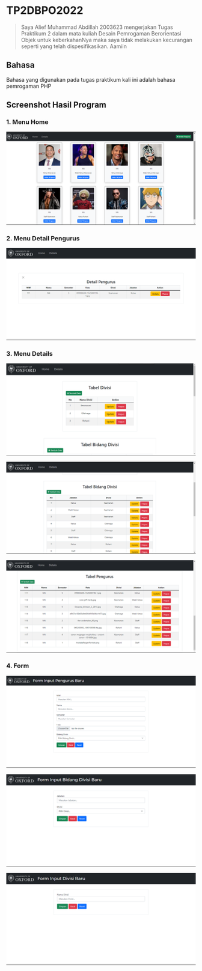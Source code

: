 # TP2DBPO2022

>Saya Alief Muhammad Abdillah 2003623 mengerjakan Tugas Praktikum 2 dalam mata kuliah Desain Pemrogaman Berorientasi Objek untuk keberkahanNya maka saya tidak melakukan kecurangan seperti yang telah dispesifikasikan. Aamiin

## Bahasa
Bahasa yang digunakan pada tugas praktikum kali ini adalah bahasa pemrogaman PHP

## Screenshot Hasil Program
### 1. Menu Home

 ![alt text](https://github.com/aliefabdillah/TP2DBPO2022/blob/main/screenshotTp2/home.png)

### 2. Menu Detail Pengurus

 ![alt text](https://github.com/aliefabdillah/TP2DBPO2022/blob/main/screenshotTp2/detail_pengurus.png)

### 3. Menu Details

 ![alt text](https://github.com/aliefabdillah/TP2DBPO2022/blob/main/screenshotTp2/details_1.png)
 
 ![alt text](https://github.com/aliefabdillah/TP2DBPO2022/blob/main/screenshotTp2/details_2.png)
  
 ![alt text](https://github.com/aliefabdillah/TP2DBPO2022/blob/main/screenshotTp2/details_3.png)

### 4. Form

 ![alt text](https://github.com/aliefabdillah/TP2DBPO2022/blob/main/screenshotTp2/form_pengurus.png)
 
 ![alt text](https://github.com/aliefabdillah/TP2DBPO2022/blob/main/screenshotTp2/form_bidang.png)
  
 ![alt text](https://github.com/aliefabdillah/TP2DBPO2022/blob/main/screenshotTp2/form_divisi.png)
